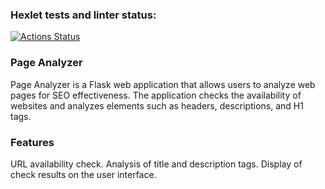 ### Hexlet tests and linter status:
[![Actions Status](https://github.com/Viacheslav500/python-project-83/actions/workflows/hexlet-check.yml/badge.svg)](https://github.com/Viacheslav500/python-project-83/actions)


### Page Analyzer


Page Analyzer is a Flask web application that allows users to analyze web pages for SEO effectiveness. The application checks the availability of websites and analyzes elements such as headers, descriptions, and H1 tags.

### Features


URL availability check.
Analysis of title and description tags.
Display of check results on the user interface.
